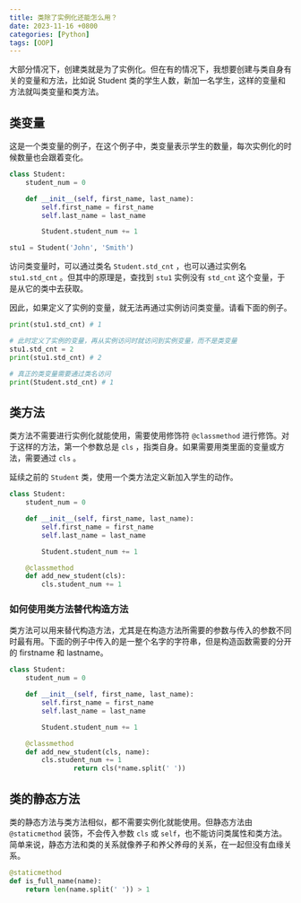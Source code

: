 ```yaml
---
title: 类除了实例化还能怎么用？
date: 2023-11-16 +0800
categories: [Python]
tags: [OOP]
---
```


大部分情况下，创建类就是为了实例化。但在有的情况下，我想要创建与类自身有关的变量和方法，比如说 Student 类的学生人数，新加一名学生，这样的变量和方法就叫类变量和类方法。

## 类变量

这是一个类变量的例子，在这个例子中，类变量表示学生的数量，每次实例化的时候数量也会跟着变化。

```python
class Student:
    student_num = 0

    def __init__(self, first_name, last_name):
        self.first_name = first_name
        self.last_name = last_name

        Student.student_num += 1

stu1 = Student('John', 'Smith')
```

访问类变量时，可以通过类名 `Student.std_cnt` ，也可以通过实例名 `stu1.std_cnt` 。但其中的原理是，查找到 `stu1` 实例没有 `std_cnt` 这个变量，于是从它的类中去获取。

因此，如果定义了实例的变量，就无法再通过实例访问类变量。请看下面的例子。

```python
print(stu1.std_cnt) # 1

# 此时定义了实例的变量，再从实例访问时就访问到实例变量，而不是类变量
stu1.std_cnt = 2
print(stu1.std_cnt) # 2

# 真正的类变量需要通过类名访问
print(Student.std_cnt) # 1
```

## 类方法

类方法不需要进行实例化就能使用，需要使用修饰符 `@classmethod` 进行修饰。对于这样的方法，第一个参数总是 `cls` ，指类自身。如果需要用类里面的变量或方法，需要通过 `cls` 。

延续之前的 `Student` 类，使用一个类方法定义新加入学生的动作。

```python
class Student:
    student_num = 0

    def __init__(self, first_name, last_name):
        self.first_name = first_name
        self.last_name = last_name

        Student.student_num += 1

    @classmethod
    def add_new_student(cls):
        cls.student_num += 1
```

### 如何使用类方法替代构造方法

类方法可以用来替代构造方法，尤其是在构造方法所需要的参数与传入的参数不同时最有用。下面的例子中传入的是一整个名字的字符串，但是构造函数需要的分开的 firstname 和 lastname。

```python
class Student:
    student_num = 0

    def __init__(self, first_name, last_name):
        self.first_name = first_name
        self.last_name = last_name

        Student.student_num += 1

    @classmethod
    def add_new_student(cls, name):
        cls.student_num += 1
				return cls(*name.split(' '))
```

## 类的静态方法

类的静态方法与类方法相似，都不需要实例化就能使用。但静态方法由 `@staticmethod` 装饰，不会传入参数 `cls` 或 `self`，也不能访问类属性和类方法。简单来说，静态方法和类的关系就像养子和养父养母的关系，在一起但没有血缘关系。

```python
@staticmethod
def is_full_name(name):
    return len(name.split(' ')) > 1
```